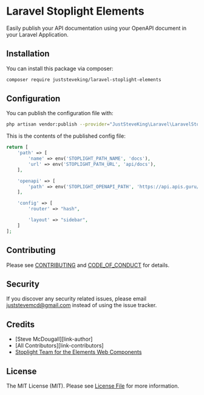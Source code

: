 # Laravel Stoplight Elements

Easily publish your API documentation using your OpenAPI document in your Laravel Application.

## Installation

You can install this package via composer:

```bash
composer require juststeveking/laravel-stoplight-elements
```


## Configuration

You can publish the configuration file with:

```bash
php artisan vendor:publish --provider="JustSteveKing\Laravel\LaravelStoplight\StoplightServiceProvider" --tag="config"
```

This is the contents of the published config file:

```php
return [
    'path' => [
        'name' => env('STOPLIGHT_PATH_NAME', 'docs'),
        'url' => env('STOPLIGHT_PATH_URL', 'api/docs'),
    ],

    'openapi' => [
        'path' => env('STOPLIGHT_OPENAPI_PATH', 'https://api.apis.guru/v2/specs/github.com/1.1.4/openapi.yaml')
    ],

    'config' => [
        'router' => "hash",

        'layout' => "sidebar",
    ]
];
```


## Contributing

Please see [CONTRIBUTING](CONTRIBUTING.md) and [CODE_OF_CONDUCT](CODE_OF_CONDUCT.md) for details.


## Security

If you discover any security related issues, please email juststevemcd@gmail.com instead of using the issue tracker.


## Credits

- [Steve McDougall][link-author]
- [All Contributors][link-contributors]
- [Stoplight Team for the Elements Web Components](https://stoplight.io/open-source/elements/)


## License

The MIT License (MIT). Please see [License File](LICENSE.md) for more information.

